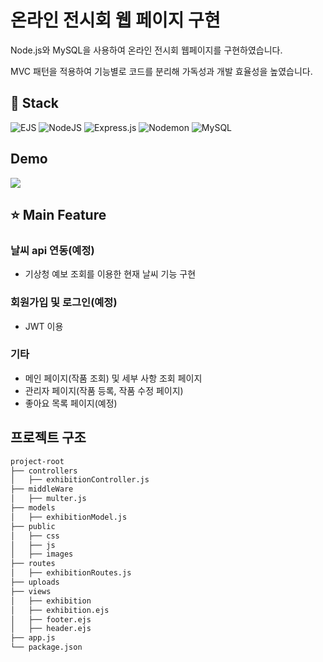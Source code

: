 # 온라인 전시회 웹 페이지 구현
Node.js와 MySQL을 사용하여 온라인 전시회 웹페이지를 구현하였습니다.

MVC 패턴을 적용하여 기능별로 코드를 분리해 가독성과 개발 효율성을 높였습니다.

## 🔧 Stack
![EJS](https://img.shields.io/badge/ejs-%23B4CA65.svg?style=for-the-badge&logo=ejs&logoColor=black)
![NodeJS](https://img.shields.io/badge/node.js-6DA55F?style=for-the-badge&logo=node.js&logoColor=white)
![Express.js](https://img.shields.io/badge/express.js-%23404d59.svg?style=for-the-badge&logo=express&logoColor=%2361DAFB)
![Nodemon](https://img.shields.io/badge/NODEMON-%23323330.svg?style=for-the-badge&logo=nodemon&logoColor=%BBDEAD)
![MySQL](https://img.shields.io/badge/mysql-4479A1.svg?style=for-the-badge&logo=mysql&logoColor=white)

## Demo
![](./public/images/main.gif)

## ⭐ Main Feature

### 날씨 api 연동(예정)
- 기상청 예보 조회를 이용한 현재 날씨 기능 구현

### 회원가입 및 로그인(예정)
- JWT 이용

### 기타
- 메인 페이지(작품 조회) 및 세부 사항 조회 페이지
- 관리자 페이지(작품 등록, 작품 수정 페이지)
- 좋아요 목록 페이지(예정)

## 프로젝트 구조

```markdown
project-root
├── controllers
│   ├── exhibitionController.js
├── middleWare
│   ├── multer.js
├── models
│   ├── exhibitionModel.js
├── public
│   ├── css
│   ├── js
│   ├── images   
├── routes
│   ├── exhibitionRoutes.js
├── uploads
├── views
│   ├── exhibition
│   ├── exhibition.ejs
│   ├── footer.ejs
│   ├── header.ejs
├── app.js
└── package.json
```